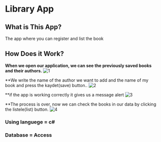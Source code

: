 # Library App

## What is This App?
 The app where you can register and list the book
 
## How Does it Work?
**When we open our application, we can see the previously saved books and their authors.**
![1](https://user-images.githubusercontent.com/71839049/127131078-c2d9b786-7613-4630-9923-e389386fcb2a.PNG)

**We write the name of the author we want to add and the name of my book and press the kaydet(save) button.. 
![2](https://user-images.githubusercontent.com/71839049/127131476-3e6eff5a-d192-45fc-8202-0c9edd95e58e.PNG)

**if the app is working correctly it gives us a message alert
![3](https://user-images.githubusercontent.com/71839049/127131849-c0c5f749-33c1-49f6-b2f9-e42c9b1922b2.PNG)

**The process is over, now we can check the books in our data by clicking the listele(list) button. 
![4](https://user-images.githubusercontent.com/71839049/127132145-45e1ca91-b483-4166-bfda-63bf576994e5.PNG)

### Using languege = c#
### Database = Access
